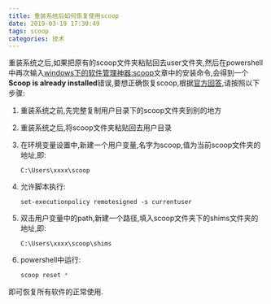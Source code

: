 ```yaml
---
title: 重装系统后如何恢复使用scoop
date: 2019-03-19 17:30:49
tags: scoop
categories: 技术
---
```


重装系统之后,如果把原有的scoop文件夹粘贴回去user文件夹,然后在powershell中再次输入[windows下的软件管理神器:scoop](<https://jiayaoo3o.github.io/2019/01/30/windows%E4%B8%8B%E7%9A%84%E8%BD%AF%E4%BB%B6%E7%AE%A1%E7%90%86%E7%A5%9E%E5%99%A8-scoop/>)文章中的安装命令,会得到一个**Scoop is already installed**错误,要想正确恢复scoop,根据[官方回答](https://github.com/lukesampson/scoop/issues/2894),请按照以下步骤:

<!-- more -->

1. 重装系统之前,先完整复制用户目录下的scoop文件夹到别的地方

2. 重装系统之后,将scoop文件夹粘贴回去用户目录

3. 在环境变量设置中,新建一个用户变量,名字为scoop,值为当前scoop文件夹的地址,即:

   ```
   C:\Users\xxxx\scoop
   ```

4. 允许脚本执行:

   ```
   set-executionpolicy remotesigned -s currentuser
   ```

5. 双击用户变量中的path,新建一个路径,填入scoop文件夹下的shims文件夹的地址,即:

   ```
   C:\Users\xxxx\scoop\shims
   ```

6. powershell中运行:

   ```powershell
   scoop reset *
   ```

即可恢复所有软件的正常使用.



